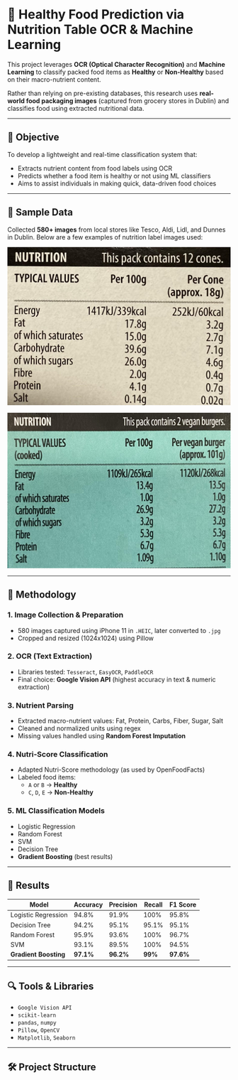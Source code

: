 # 🥗 Healthy Food Prediction via Nutrition Table OCR & Machine Learning

This project leverages **OCR (Optical Character Recognition)** and **Machine Learning** to classify packed food items as **Healthy** or **Non-Healthy** based on their macro-nutrient content.

Rather than relying on pre-existing databases, this research uses **real-world food packaging images** (captured from grocery stores in Dublin) and classifies food using extracted nutritional data.

---

## 📌 Objective

To develop a lightweight and real-time classification system that:
- Extracts nutrient content from food labels using OCR
- Predicts whether a food item is healthy or not using ML classifiers
- Aims to assist individuals in making quick, data-driven food choices

---

## 📸 Sample Data

Collected **580+ images** from local stores like Tesco, Aldi, Lidl, and Dunnes in Dublin. Below are a few examples of nutrition label images used:

![Sample Nutrition Labels](./Aldi_chocolate_flavoured_icecream.jpg)

![Sample Nutrition Labels](./Aldi_Frozen_PlantBased_Tikki.jpg)

---

## 🧠 Methodology

### 1. **Image Collection & Preparation**
- 580 images captured using iPhone 11 in `.HEIC`, later converted to `.jpg`
- Cropped and resized (1024x1024) using Pillow

### 2. **OCR (Text Extraction)**
- Libraries tested: `Tesseract`, `EasyOCR`, `PaddleOCR`
- Final choice: **Google Vision API** (highest accuracy in text & numeric extraction)

### 3. **Nutrient Parsing**
- Extracted macro-nutrient values: Fat, Protein, Carbs, Fiber, Sugar, Salt
- Cleaned and normalized units using regex
- Missing values handled using **Random Forest Imputation**

### 4. **Nutri-Score Classification**
- Adapted Nutri-Score methodology (as used by OpenFoodFacts)
- Labeled food items:  
  - `A` or `B` → **Healthy**  
  - `C`, `D`, `E` → **Non-Healthy**

### 5. **ML Classification Models**
- Logistic Regression
- Random Forest
- SVM
- Decision Tree
- **Gradient Boosting** (best results)

---

## 🧪 Results

| Model                | Accuracy | Precision | Recall | F1 Score |
|----------------------|----------|-----------|--------|----------|
| Logistic Regression  | 94.8%    | 91.9%     | 100%   | 95.8%    |
| Decision Tree        | 94.2%    | 95.1%     | 95.1%  | 95.1%    |
| Random Forest        | 95.9%    | 93.6%     | 100%   | 96.7%    |
| SVM                  | 93.1%    | 89.5%     | 100%   | 94.5%    |
| **Gradient Boosting**| **97.1%**| **96.2%** | **99%**| **97.6%**|

---

## 🔍 Tools & Libraries

- `Google Vision API`
- `scikit-learn`
- `pandas`, `numpy`
- `Pillow`, `OpenCV`
- `Matplotlib`, `Seaborn`

---

## 🛠️ Project Structure

